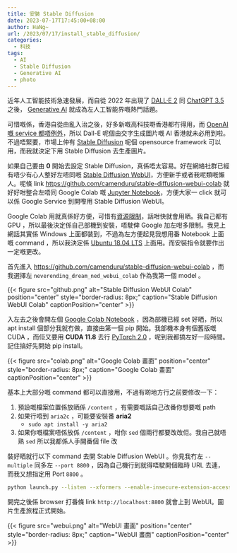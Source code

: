 ```yaml
---
title: 安裝 Stable Diffusion
date: 2023-07-17T17:45:00+08:00
author: HaNg~
url: /2023/07/17/install_stable_diffusion/
categories:
  - 科技
tags:
  - AI
  - Stable Diffusion
  - Generative AI
  - photo
---
```


近年人工智能技術急速發展，而自從 2022 年出現了 [DALL·E 2][1] 同 [ChatGPT 3.5][2] 之後， [Generative AI][3] 就成為左人工智能界嘅熱門話題。

可惜嘅係，香港自從由亂入治之後，好多新嘅高科技嘢香港都冇得用，而 [OpenAI 嘅 service 都唔例外][4]，所以 Dall-E 呢個由交字生成圖片嘅 AI 香港就未必用到啦。不過唔緊要，市場上仲有 [Stable Diffusion][5] 呢個 opensource framework 可以用，而我就決定下用 Stable Diffusion 去生產圖片。

<!--more--> 

如果自己要由 **0** 開始去設定 Stable Diffusion，真係唔太容易。好在網絡社群已經有唔少有心人整好左唔同嘅 [Stable Diffusion WebUI][6]，方便新手或者我呢類嘅懶人。呢條 link https://github.com/camenduru/stable-diffusion-webui-colab 就好好咁整合左唔同 Google Colab 嘅 [Jupyter Notebook][7]，方便大家一 click 就可以係 Google Service 到開嚟用 Stable Diffusion WebUI。

Google Colab 用就真係好方便，可惜有[資源限制][8]，話咁快就會用晒。我自己都有 GPU ，所以最後決定係自己部機到安裝，唔駛俾 Google 加左咁多限制。我見上網話其實係 Windows 上面都裝到，不過為左方便起見我想用番 Notebook 上面嘅 command ，所以我決定係 [Ubuntu 18.04 LTS][9] 上面用。而安裝指令就要作出一定嘅更改。

首先進入 https://github.com/camenduru/stable-diffusion-webui-colab ，而我選擇左 `neverending_dream_ned_webui_colab` 作為我第一個 model 。

{{< figure src="github.png" alt="Stable Diffusion WebUI Colab" position="center" style="border-radius: 8px;" caption="Stable Diffusion WebUI Colab" captionPosition="center" >}}

入左去之後會開左個 [Google Colab Notebook][10] ，因為部機已經 set 好晒，所以 apt install 個部分我就冇做，直接由第一個 pip 開始。我部機本身有個舊版嘅 CUDA ，而佢又要用 **CUDA 11.8** 去行 [PyTorch 2.0][11] ，呢到我都搞左好一段時間。記住搞好先開始 pip install。

{{< figure src="colab.png" alt="Google Colab 畫面" position="center" style="border-radius: 8px;" caption="Google Colab 畫面" captionPosition="center" >}}

基本上大部分嘅 command 都可以直接用，不過有啲地方行之前要修改一下：

 1. 預設嘅檔案位置係放晒係 `/content` ，有需要嘅話自己改番你想要嘅 path
 2. 如果行唔到 `aria2c` ，可能要安裝番 **aria2**
     - `sudo apt install -y aria2`
 3. 如果你嘅檔案唔係放係 `/content` ，咁你 `sed` 個兩行都要改改佢。我自己就唔熟 `sed` 所以我都係人手開番個 file 改

裝好晒就行以下 command 去開 Stable Diffusion WebUI 。你見我冇左 `--multiple` 同多左 
`--port 8800` ，因為自己機行到就得唔駛開個臨時 URL 去連，而我又想指定用 Port `8800` 。

```sh
python launch.py --listen --xformers --enable-insecure-extension-access --theme dark --gradio-queue --port 8800
```

開完之後係 browser 打番條 link `http://localhost:8800` 就會上到 WebUI。圖片生產旅程正式開始。

{{< figure src="webui.png" alt="WebUI 畫面" position="center" style="border-radius: 8px;" caption="WebUI 畫面" captionPosition="center" >}}

[1]: https://openai.com/dall-e-2
[2]: https://openai.com/blog/chatgpt
[3]: https://www.nvidia.com/en-us/glossary/data-science/generative-ai/
[4]: https://www.cnbc.com/2023/06/12/google-openai-limit-chatbots-in-hong-kong-amid-china-tensions-report.html
[5]: https://stability.ai/
[6]: https://github.com/AUTOMATIC1111/stable-diffusion-webui
[7]: https://jupyter.org/
[8]: https://linux-blog.anracom.com/2023/05/04/google-colab-ram-vram-and-gpu-usage-limits-i-no-clear-conditions-over-multiple-sessions/
[9]: https://releases.ubuntu.com/18.04/
[10]: https://colab.research.google.com/github/camenduru/stable-diffusion-webui-colab/blob/main/stable/neverending_dream_webui_colab.ipynb
[11]: https://pytorch.org/get-started/pytorch-2.0/

